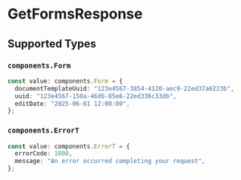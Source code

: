 # GetFormsResponse


## Supported Types

### `components.Form`

```typescript
const value: components.Form = {
  documentTemplateUuid: "123e4567-3854-4120-aec9-22ed37a6223b",
  uuid: "123e4567-150a-46d6-85e6-22ed336c33db",
  editDate: "2025-06-01 12:00:00",
};
```

### `components.ErrorT`

```typescript
const value: components.ErrorT = {
  errorCode: 1000,
  message: "An error occurred completing your request",
};
```

